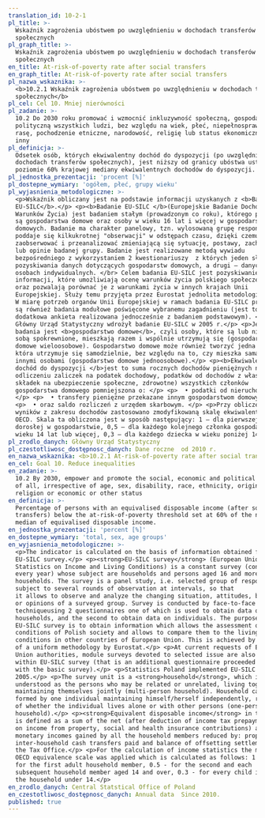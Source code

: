 ```yaml
---
translation_id: 10-2-1
pl_title: >-
  Wskaźnik zagrożenia ubóstwem po uwzględnieniu w dochodach transferów
  społecznych
pl_graph_title: >-
  Wskaźnik zagrożenia ubóstwem po uwzględnieniu w dochodach transferów
  społecznych
en_title: At-risk-of-poverty rate after social transfers
en_graph_title: At-risk-of-poverty rate after social transfers
pl_nazwa_wskaznika: >-
  <b>10.2.1 Wskaźnik zagrożenia ubóstwem po uwzględnieniu w dochodach transferów
  społecznych</b>
pl_cel: Cel 10. Mniej nierówności
pl_zadanie: >-
  10.2 Do 2030 roku promować i wzmocnić inkluzywność społeczną, gospodarczą i
  polityczną wszystkich ludzi, bez względu na wiek, płeć, niepełnosprawność,
  rasę, pochodzenie etniczne, narodowość, religię lub status ekonomiczny bądź
  inny
pl_definicja: >-
  Odsetek osób, których ekwiwalentny dochód do dyspozycji (po uwzględnieniu w
  dochodach transferów społecznych), jest niższy od granicy ubóstwa ustalonej na
  poziomie 60% krajowej mediany ekwiwalentnych dochodów do dyspozycji.
pl_jednostka_prezentacji: 'procent [%]'
pl_dostepne_wymiary: 'ogółem, płeć, grupy wieku'
pl_wyjasnienia_metodologiczne: >-
  <p>Wskaźnik obliczany jest na podstawie informacji uzyskanych z <b>Badania
  EU-SILC</b>.</p> <p><b>Badanie EU-SILC </b>(Europejskie Badanie Dochodów i
  Warunków Życia) jest badaniem stałym (prowadzonym co roku), którego podmiotem
  są gospodarstwa domowe oraz osoby w wieku 16 lat i więcej w gospodarstwach
  domowych. Badanie ma charakter panelowy, tzn. wylosowaną grupę respondentów
  poddaje się kilkukrotnej "obserwacji" w odstępach czasu, dzięki czemu można
  zaobserwować i przeanalizować zmieniającą się sytuację, postawy, zachowania
  lub opinie badanej grupy. Badanie jest realizowane metodą wywiadu
  bezpośredniego z wykorzystaniem 2 kwestionariuszy  z których jeden służy do
  pozyskiwania danych dotyczących gospodarstw domowych, a drugi – danych o
  osobach indywidualnych. </br> Celem badania EU-SILC jest pozyskiwanie
  informacji, które umożliwiają ocenę warunków życia polskiego społeczeństwa
  oraz pozwalają porównać je z warunkami życia w innych krajach Unii
  Europejskiej. Służy temu przyjęta przez Eurostat jednolita metodologia. </br>
  W miarę potrzeb organów Unii Europejskiej w ramach badania EU-SILC prowadzone
  są również badania modułowe poświęcone wybranemu zagadnieniu (jest to
  dodatkowa ankieta realizowana jednocześnie z badaniem podstawowym). </br>
  Główny Urząd Statystyczny wdrożył badanie EU-SILC w 2005 r.</p> <p>Jednostką
  badania jest <b>gospodarstwo domowe</b>, czyli osoby, które są lub nie są ze
  sobą spokrewnione, mieszkają razem i wspólnie utrzymują się (gospodarstwo
  domowe wieloosobowe). Gospodarstwo domowe może również tworzyć jedna osoba,
  która utrzymuje się samodzielnie, bez względu na to, czy mieszka sama, czy z
  innymi osobami (gospodarstwo domowe jednoosobowe).</p> <p><b>Ekwiwalentny
  dochód do dyspozycji </b>jest to suma rocznych dochodów pieniężnych netto (po
  odliczeniu zaliczek na podatek dochodowy, podatków od dochodów z własności,
  składek na ubezpieczenie społeczne, zdrowotne) wszystkich członków
  gospodarstwa domowego pomniejszona o: </p> <p>  • podatki od nieruchomości,
  </p> <p>  • transfery pieniężne przekazane innym gospodarstwom domowym </p>
  <p>  • oraz saldo rozliczeń z urzędem skarbowym. </p> <p>Przy obliczeniach
  wyników z zakresu dochodów zastosowano zmodyfikowaną skalę ekwiwalentności
  OECD. Skala ta obliczona jest w sposób następujący: 1 – dla pierwszej osoby
  dorosłej w gospodarstwie, 0,5 – dla każdego kolejnego członka gospodarstwa w
  wieku 14 lat lub więcej, 0,3 – dla każdego dziecka w wieku poniżej 14 lat.</p>
pl_zrodlo_danych: Główny Urząd Statystyczny
pl_czestotliwosc_dostępnosc_danych: Dane roczne  od 2010 r.
en_nazwa_wskaznika: <b>10.2.1 At-risk-of-poverty rate after social transfers</b>
en_cel: Goal 10. Reduce inequalities
en_zadanie: >-
  10.2 By 2030, empower and promote the social, economic and political inclusion
  of all, irrespective of age, sex, disability, race, ethnicity, origin,
  religion or economic or other status
en_definicja: >-
  Percentage of persons with an equivalised disposable income (after social
  transfers) below the at-risk-of-poverty threshold set at 60% of the national
  median of equivalised disposable income.
en_jednostka_prezentacji: 'percent [%]'
en_dostepne_wymiary: 'total, sex, age groups'
en_wyjasnienia_metodologiczne: >-
  <p>The indicator is calculated on the basis of information obtained from the
  EU-SILC survey.</p> <p><strong>EU-SILC survey</strong> (European Union
  Statistics on Income and Living Conditions) is a constant survey (conducted
  every year) whose subject are households and persons aged 16 and more in
  households. The survey is a panel study, i.e. selected group of respondents is
  subject to several rounds of observation at intervals, so that
  it allows to observe and analyze the changing situation, attitudes, behaviour
  or opinions of a surveyed group. Survey is conducted by face-to-face interview
  techniqueusing 2 questionnaires one of which is used to obtain data on
  households, and the second to obtain data on individuals. The purpose of
  EU-SILC survey is to obtain information which allows the assessment of living
  conditions of Polish society and allows to compare them to the living
  conditions in other countries of European Union. This is achieved by adoption
  of a uniform methodology by Eurostat.</p> <p>At current requests of European
  Union authorities, module surveys devoted to selected issue are also conducted
  within EU-SILC survey (that is an additional questionnaire proceeded together
  with the basic survey).</p> <p>Statistics Poland implemented EU-SILC survey in
  2005.</p> <p>The survey unit is a <strong>household</strong>, which is
  understood as the persons who may be related or unrelated, living together and
  maintaining themselves jointly (multi-person household). Household can also be
  formed by one individual maintaining himself/herself independently, regardless
  of whether the individual lives alone or with other persons (one-person
  household).</p> <p><strong>Equivalent disposable income</strong> in the survey
  is defined as a sum of the net (after deduction of income tax prepayment, tax
  on income from property, social and health insurance contributions) annual
  monetary incomes gained by all the household members reduced by: property tax,
  inter-household cash transfers paid and balance of offsetting settlements with
  the Tax Office.</p> <p>For the calculation of income statistics the modified
  OECD equivalence scale was applied which is calculated as follows: 1 -
  for the first adult household member, 0.5 - for the second and each
  subsequent household member aged 14 and over, 0.3 - for every child in
  the household under 14.</p>
en_zrodlo_danych: Central Statstical Office of Poland
en_czestotliwosc_dostępnosc_danych: Annual data  Since 2010.
published: true
---
```

